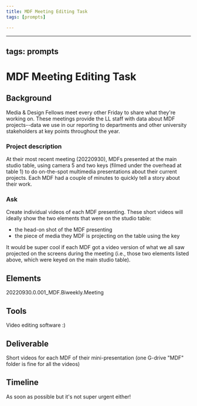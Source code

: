```yaml
---
title: MDF Meeting Editing Task
tags: [prompts]

---
```


---
tags: prompts
---

# MDF Meeting Editing Task

## Background
Media & Design Fellows meet every other Friday to share what they're working on. These meetings provide the LL staff with data about MDF projects--data we use in our reporting to departments and other university stakeholders at key points throughout the year.

### Project description
At their most recent meeting (20220930), MDFs presented at the main studio table, using camera 5 and two keys (filmed under the overhead at table 1) to do on-the-spot multimedia presentations about their current projects. Each MDF had a couple of minutes to quickly tell a story about their work.

### Ask
Create individual videos of each MDF presenting. These short videos will ideally show the two elements that were on the studio table: 
* the head-on shot of the MDF presenting
* the piece of media they MDF is projecting on the table using the key

It would be super cool if each MDF got a video version of what we all saw projected on the screens during the meeting (i.e., those two elements listed above, which were keyed on the main studio table).

## Elements

20220930.0.001_MDF.Biweekly.Meeting
 
## Tools
Video editing software :)

## Deliverable
Short videos for each MDF of their mini-presentation (one G-drive "MDF" folder is fine for all the videos)

## Timeline
As soon as possible but it's not super urgent either!
